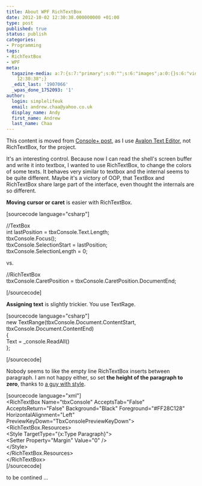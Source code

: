 ```yaml
---
title: About WPF RichTextBox
date: 2012-10-02 12:30:38.000000000 +01:00
type: post
published: true
status: publish
categories:
- Programming
tags:
- RichTextBox
- WPF
meta:
  tagazine-media: a:7:{s:7:"primary";s:0:"";s:6:"images";a:0:{}s:6:"videos";a:0:{}s:11:"image_count";i:0;s:6:"author";s:7:"1907066";s:7:"blog_id";s:7:"1833431";s:9:"mod_stamp";s:19:"2012-10-02
    12:30:38";}
  _edit_last: '1907066'
  _wpas_done_1752093: '1'
author:
  login: simplelifeuk
  email: andrew.chaa@yahoo.co.uk
  display_name: Andy
  first_name: Andrew
  last_name: Chaa
---
```

<p>This content is moved from <a href="http://andrewchaa.me.uk/2012/09/09/building-console-an-enhanced-hopefully-interface-to-windows-shells/">Console+ post</a>, as I use <a href="http://www.codeproject.com/Articles/42490/Using-AvalonEdit-WPF-Text-Editor">Avalon Text Editor</a>, not RichTextBox, for the project.</p>
<p>It's an interesting control. Because now I can read the shell's screen buffer and write it into textbox, I wanted to use RichTextBox, to change the colors of some texts. It behaves very similar to textbox and the internal seems to be quite different. Maybe it's a victory of OOP, that TextBox and RichTextBox share large part of the interface, even thought the internals are so different. </p>
<p><strong>Moving cursor or caret</strong> is easier with RichTextBox.</p>
<p>[sourcecode language="csharp"]</p>
<p>//TextBox<br />
int lastPosition = tbxConsole.Text.Length;<br />
tbxConsole.Focus();<br />
tbxConsole.SelectionStart = lastPosition;<br />
tbxConsole.SelectionLength = 0;</p>
<p>vs.</p>
<p>//RichTextBox<br />
tbxConsole.CaretPosition = tbxConsole.CaretPosition.DocumentEnd;</p>
<p>[/sourcecode]</p>
<p><strong>Assigning text</strong> is slightly trickier. You use TextRage.</p>
<p>[sourcecode language="csharp"]<br />
new TextRange(tbxConsole.Document.ContentStart, tbxConsole.Document.ContentEnd)<br />
	{<br />
		Text = _console.ReadAll()<br />
	};</p>
<p>[/sourcecode]</p>
<p>Nobody seems to like the empty line RichTextBox inserts between paragraph. I am not happy either, so set <strong>the height of the paragraph to zero</strong>, thanks to <a href="http://stackoverflow.com/a/445897/437961">a guy with style</a>.</p>
<p>[sourcecode language="xml"]<br />
&lt;RichTextBox Name=&quot;tbxConsole&quot; AcceptsTab=&quot;False&quot; AcceptsReturn=&quot;False&quot; Background=&quot;Black&quot; Foreground=&quot;#FF28C128&quot; HorizontalAlignment=&quot;Left&quot;<br />
		 PreviewKeyDown=&quot;TbxConsolePreviewKeyDown&quot;&gt;<br />
	&lt;RichTextBox.Resources&gt;<br />
		&lt;Style TargetType=&quot;{x:Type Paragraph}&quot;&gt;<br />
			&lt;Setter Property=&quot;Margin&quot; Value=&quot;0&quot; /&gt;<br />
		&lt;/Style&gt;<br />
	&lt;/RichTextBox.Resources&gt;<br />
&lt;/RichTextBox&gt;<br />
[/sourcecode]</p>
<p>to be contined ...</p>
